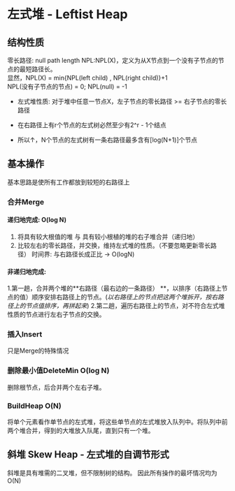 # 左式堆 - Leftist Heap
## 结构性质
零长路径: null path length NPL:NPL(X)，定义为从X节点到一个没有子节点的节点的最短路径长。  
显然，NPL(X) = min{NPL(left child) , NPL(right child)}+1  
NPL(没有子节点的节点) = 0;  NPL(null) = -1

* 左式堆性质: 对于堆中任意一节点X，左子节点的零长路径 >= 右子节点的零长路径

* 在右路径上有r个节点的左式树必然至少有2^r - 1个结点
* 所以↑，N个节点的左式树有一条右路径最多含有[log(N+1)]个节点

## 基本操作
基本思路是使所有工作都放到较短的右路径上
### 合并Merge 
#### 递归地完成: O(log N)
1. 将具有较大根值的堆 与 具有较小根植的堆的右子堆合并（递归地）
2. 比较左右的零长路径，并交换，维持左式堆的性质。（不要忽略更新零长路径）
时间界: 与右路径长成正比 -> O(logN)
#### 非递归地完成:
1.第一趟，合并两个堆的**右路径（最右边的一条路径） **，以排序（右路径上节点的值）顺序安排右路径上的节点。(*以右路径上的节点把这两个堆拆开，按右路径上的节点值排序，再拼起来*)
2.第二趟，遍历右路径上的节点，对不符合左式堆性质的节点进行左右子节点的交换。
### 插入Insert
只是Merge的特殊情况
### 删除最小值DeleteMin O(log N)
删除根节点，后合并两个左右子堆。
### BuildHeap O(N)
将单个元素看作单节点的左式堆，将这些单节点的左式堆放入队列中。将队列中前两个堆合并，得到的大堆放入队尾，直到只有一个堆。

## 斜堆 Skew Heap - 左式堆的自调节形式
斜堆是具有堆需的二叉堆，但不限制树的结构。
因此所有操作的最坏情况均为O(N)